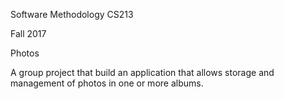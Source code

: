 Software Methodology CS213

Fall 2017

Photos

A group project that build an application that allows storage and management of photos in one or more albums.
